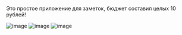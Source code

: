 Это простое приложение для заметок,
бюджет составил целых 10 рублей!

![image](https://user-images.githubusercontent.com/69011601/173145967-839bb099-6dd6-4ea6-be1e-23832beb983b.png) ![image](https://user-images.githubusercontent.com/69011601/173146059-ed542564-7985-4807-ab6c-67c4ffea2cf8.png) ![image](https://user-images.githubusercontent.com/69011601/173146523-b7a8d6d8-cf70-439c-b9b9-fded0b8ea93c.png)




